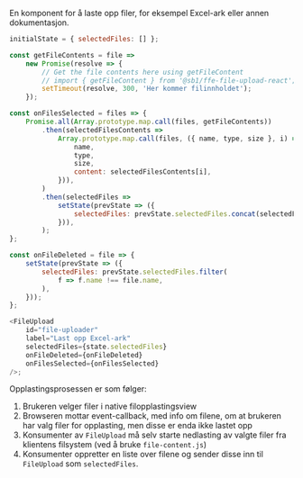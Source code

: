 En komponent for å laste opp filer, for eksempel Excel-ark eller annen dokumentasjon.

```js
initialState = { selectedFiles: [] };

const getFileContents = file =>
    new Promise(resolve => {
        // Get the file contents here using getFileContent
        // import { getFileContent } from '@sb1/ffe-file-upload-react';
        setTimeout(resolve, 300, 'Her kommer filinnholdet');
    });

const onFilesSelected = files => {
    Promise.all(Array.prototype.map.call(files, getFileContents))
        .then(selectedFilesContents =>
            Array.prototype.map.call(files, ({ name, type, size }, i) => ({
                name,
                type,
                size,
                content: selectedFilesContents[i],
            })),
        )
        .then(selectedFiles =>
            setState(prevState => ({
                selectedFiles: prevState.selectedFiles.concat(selectedFiles),
            })),
        );
};

const onFileDeleted = file => {
    setState(prevState => ({
        selectedFiles: prevState.selectedFiles.filter(
            f => f.name !== file.name,
        ),
    }));
};

<FileUpload
    id="file-uploader"
    label="Last opp Excel-ark"
    selectedFiles={state.selectedFiles}
    onFileDeleted={onFileDeleted}
    onFilesSelected={onFilesSelected}
/>;
```

Opplastingsprosessen er som følger:

1. Brukeren velger filer i native filopplastingsview
2. Browseren mottar event-callback, med info om filene, om at brukeren har valg filer for opplasting, men disse er enda
   ikke lastet opp
3. Konsumenter av `FileUpload` må selv starte nedlasting av valgte filer fra klientens filsystem (ved å bruke
   `file-content.js`)
4. Konsumenter oppretter en liste over filene og sender disse inn til `FileUpload` som `selectedFiles`.
